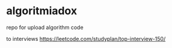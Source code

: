 # algoritmiadox
repo for upload algorithm code

to interviews
https://leetcode.com/studyplan/top-interview-150/
